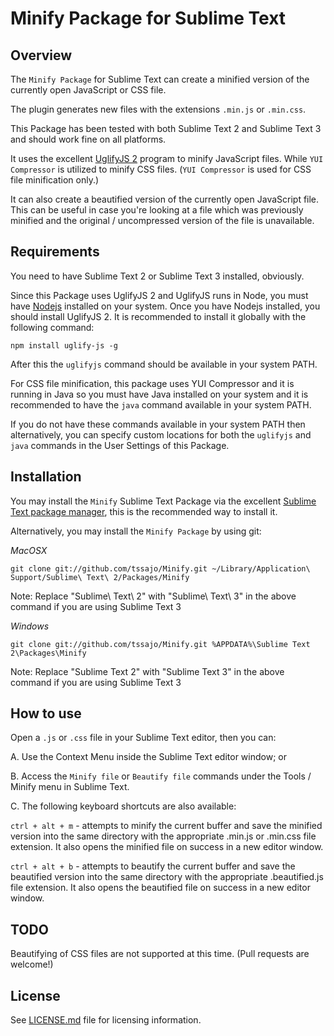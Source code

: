 Minify Package for Sublime Text
===============================

Overview
--------
The `Minify Package` for Sublime Text can create a minified version of the currently open JavaScript or CSS file.

The plugin generates new files with the extensions `.min.js` or `.min.css`.

This Package has been tested with both Sublime Text 2 and Sublime Text 3 and should work fine on all platforms.

It uses the excellent [UglifyJS 2](https://github.com/mishoo/UglifyJS2) program to minify JavaScript files.
While `YUI Compressor` is utilized to minify CSS files. (`YUI Compressor` is used for CSS file minification only.)

It can also create a beautified version of the currently open JavaScript file. This can be useful in case you're
looking at a file which was previously minified and the original / uncompressed version of the file is unavailable.

Requirements
------------
You need to have Sublime Text 2 or Sublime Text 3 installed, obviously.

Since this Package uses UglifyJS 2 and UglifyJS runs in Node, you must have [Nodejs](http://nodejs.org/) installed on your system.
Once you have Nodejs installed, you should install UglifyJS 2. It is recommended to install it globally with the following command:

`npm install uglify-js -g`

After this the `uglifyjs` command should be available in your system PATH.

For CSS file minification, this package uses YUI Compressor and it is running in Java so you must have Java installed on your system
and it is recommended to have the `java` command available in your system PATH.

If you do not have these commands available in your system PATH then alternatively, you can specify custom locations for both
the `uglifyjs` and `java` commands in the User Settings of this Package.

Installation
------------
You may install the `Minify` Sublime Text Package via the excellent [Sublime Text package manager](https://sublime.wbond.net/),
this is the recommended way to install it.

Alternatively, you may install the `Minify Package` by using git:

*MacOSX*

    git clone git://github.com/tssajo/Minify.git ~/Library/Application\ Support/Sublime\ Text\ 2/Packages/Minify

Note: Replace "Sublime\ Text\ 2" with "Sublime\ Text\ 3" in the above command if you are using Sublime Text 3

*Windows*

    git clone git://github.com/tssajo/Minify.git %APPDATA%\Sublime Text 2\Packages\Minify

Note: Replace "Sublime Text 2" with "Sublime Text 3" in the above command if you are using Sublime Text 3

How to use
----------
Open a `.js` or `.css` file in your Sublime Text editor, then you can:

A.  Use the Context Menu inside the Sublime Text editor window; or

B.  Access the `Minify file` or `Beautify file` commands under the Tools / Minify menu in Sublime Text.

C.  The following keyboard shortcuts are also available:

`ctrl + alt + m` - attempts to minify the current buffer and save the minified version into the same directory with the
    appropriate .min.js or .min.css file extension. It also opens the minified file on success in a new editor window.

`ctrl + alt + b` - attempts to beautify the current buffer and save the beautified version into the same directory with the
    appropriate .beautified.js file extension. It also opens the beautified file on success in a new editor window.

TODO
----
Beautifying of CSS files are not supported at this time. (Pull requests are welcome!)

License
-------
See [LICENSE.md](https://github.com/tssajo/Minify/blob/master/LICENSE.md) file for licensing information.
